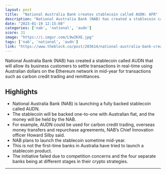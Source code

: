```yaml
---
layout: post
title:  "National Australia Bank creates stablecoin called AUDN: AFR"
description: "National Australia Bank (NAB) has created a stablecoin called AUDN that will allow its business customers to settle transactions in real-time using Australian dollars on the Ethereum network in mid-year for transactions such as carbon credit trading and remittances."
date: "2023-01-19 12:15:08"
categories: ['nab', 'national', 'audn']
score: 31
image: "https://i.imgur.com/L9w2KXE.jpg"
tags: ['nab', 'national', 'audn']
link: "https://www.theblock.co/post/203614/national-australia-bank-creates-stablecoin-called-audn-afr"
---
```


National Australia Bank (NAB) has created a stablecoin called AUDN that will allow its business customers to settle transactions in real-time using Australian dollars on the Ethereum network in mid-year for transactions such as carbon credit trading and remittances.

## Highlights

- National Australia Bank (NAB) is launching a fully backed stablecoin called AUDN.
- The stablecoin will be backed one-to-one with Australian fiat, and the money will be held by the NAB.
- For example, AUDN could be used for carbon credit trading, overseas money transfers and repurchase agreements, NAB’s Chief Innovation officer Howard Silby said.
- NAB plans to launch the stablecoin sometime mid-year.
- This is not the first-time banks in Australia have tried to launch a stablecoin product.
- The initiative failed due to competition concerns and the four separate banks being at different stages in their crypto strategies.

---
